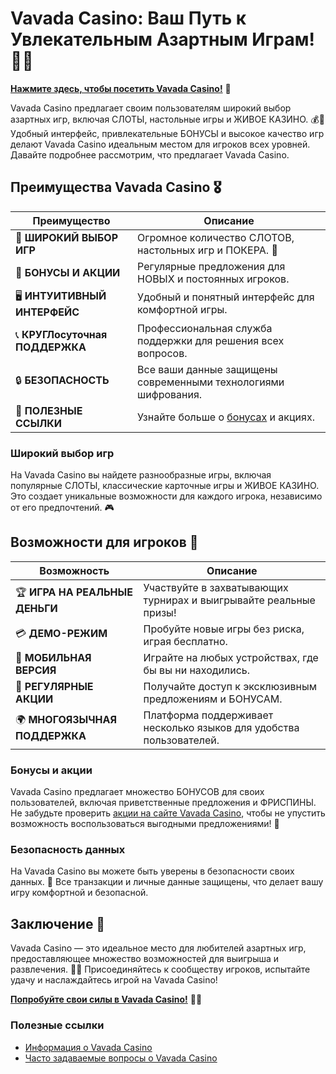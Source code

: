 # Vavada Casino: Ваш Путь к Увлекательным Азартным Играм! 🎲✨

[**Нажмите здесь, чтобы посетить Vavada Casino!**](https://vavadapartner.pro/?promo=ea5c9275-6854-4505-94fc-95ab18221945-linkb2) 🤑

Vavada Casino предлагает своим пользователям широкий выбор азартных игр, включая СЛОТЫ, настольные игры и ЖИВОЕ КАЗИНО. 💰🎉 Удобный интерфейс, привлекательные БОНУСЫ и высокое качество игр делают Vavada Casino идеальным местом для игроков всех уровней. Давайте подробнее рассмотрим, что предлагает Vavada Casino.

## Преимущества Vavada Casino 🎖️

| **Преимущество**                 | **Описание**                                          |
|----------------------------------|------------------------------------------------------|
| 🌟 **ШИРОКИЙ ВЫБОР ИГР**         | Огромное количество СЛОТОВ, настольных игр и ПОКЕРА. 🎰 |
| 🎁 **БОНУСЫ И АКЦИИ**            | Регулярные предложения для НОВЫХ и постоянных игроков. |
| 🖥️ **ИНТУИТИВНЫЙ ИНТЕРФЕЙС**    | Удобный и понятный интерфейс для комфортной игры.     |
| 📞 **КРУГЛосуточная ПОДДЕРЖКА**  | Профессиональная служба поддержки для решения всех вопросов. |
| 🔒 **БЕЗОПАСНОСТЬ**               | Все ваши данные защищены современными технологиями шифрования. |
| 🔗 **ПОЛЕЗНЫЕ ССЫЛКИ**            | Узнайте больше о [бонусах](https://vavadapartner.pro/?promo=ea5c9275-6854-4505-94fc-95ab18221945-linkb2) и акциях. |

### Широкий выбор игр

На Vavada Casino вы найдете разнообразные игры, включая популярные СЛОТЫ, классические карточные игры и ЖИВОЕ КАЗИНО. Это создает уникальные возможности для каждого игрока, независимо от его предпочтений. 🎮

## Возможности для игроков 🎲

| **Возможность**                  | **Описание**                                          |
|----------------------------------|------------------------------------------------------|
| 🏆 **ИГРА НА РЕАЛЬНЫЕ ДЕНЬГИ**   | Участвуйте в захватывающих турнирах и выигрывайте реальные призы! |
| 💳 **ДЕМО-РЕЖИМ**                | Пробуйте новые игры без риска, играя бесплатно.      |
| 📱 **МОБИЛЬНАЯ ВЕРСИЯ**          | Играйте на любых устройствах, где бы вы ни находились. |
| 🎉 **РЕГУЛЯРНЫЕ АКЦИИ**          | Получайте доступ к эксклюзивным предложениям и БОНУСАМ. |
| 🌍 **МНОГОЯЗЫЧНАЯ ПОДДЕРЖКА**    | Платформа поддерживает несколько языков для удобства пользователей. |

### Бонусы и акции

Vavada Casino предлагает множество БОНУСОВ для своих пользователей, включая приветственные предложения и ФРИСПИНЫ. Не забудьте проверить [акции на сайте Vavada Casino](https://vavadapartner.pro/?promo=ea5c9275-6854-4505-94fc-95ab18221945-linkb2), чтобы не упустить возможность воспользоваться выгодными предложениями! 🎊

### Безопасность данных

На Vavada Casino вы можете быть уверены в безопасности своих данных. 🔐 Все транзакции и личные данные защищены, что делает вашу игру комфортной и безопасной.

## Заключение 🎉

Vavada Casino — это идеальное место для любителей азартных игр, предоставляющее множество возможностей для выигрыша и развлечения. 🌟💸 Присоединяйтесь к сообществу игроков, испытайте удачу и наслаждайтесь игрой на Vavada Casino!

[**Попробуйте свои силы в Vavada Casino!**](https://vavadapartner.pro/?promo=ea5c9275-6854-4505-94fc-95ab18221945-linkb2) 💪🎊

### Полезные ссылки
- [Информация о Vavada Casino](https://vavadapartner.pro/?promo=ea5c9275-6854-4505-94fc-95ab18221945-linkb2)
- [Часто задаваемые вопросы о Vavada Casino](https://vavadapartner.pro/?promo=ea5c9275-6854-4505-94fc-95ab18221945-linkb2)

